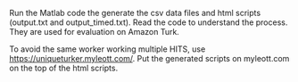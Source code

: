 Run the Matlab code the generate the csv data files and html scripts (output.txt and output_timed.txt). Read the code to understand the process. They are used for evaluation on Amazon Turk.

To avoid the same worker working multiple HITS, use https://uniqueturker.myleott.com/. Put the generated scripts on myleott.com on the top of the html scripts.
